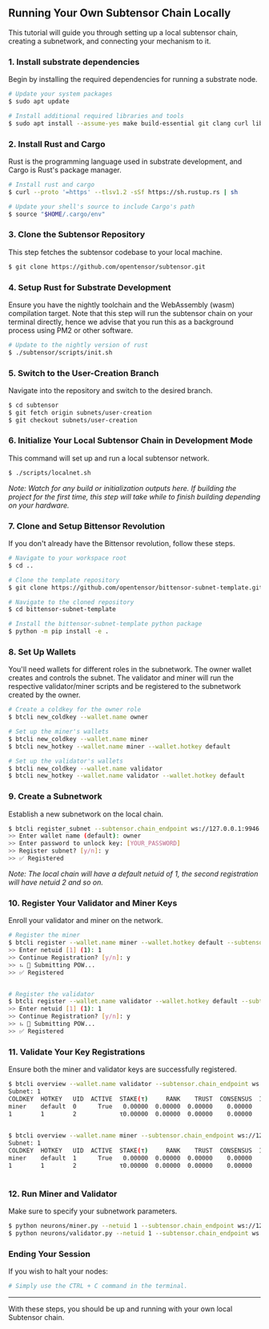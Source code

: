 ## Running Your Own Subtensor Chain Locally

This tutorial will guide you through setting up a local subtensor chain, creating a subnetwork, and connecting your mechanism to it.

### 1. Install substrate dependencies
Begin by installing the required dependencies for running a substrate node.
```bash
# Update your system packages
$ sudo apt update 

# Install additional required libraries and tools
$ sudo apt install --assume-yes make build-essential git clang curl libssl-dev llvm libudev-dev protobuf-compiler
```

### 2. Install Rust and Cargo
Rust is the programming language used in substrate development, and Cargo is Rust's package manager.
```bash
# Install rust and cargo
$ curl --proto '=https' --tlsv1.2 -sSf https://sh.rustup.rs | sh

# Update your shell's source to include Cargo's path
$ source "$HOME/.cargo/env"
```

### 3. Clone the Subtensor Repository
This step fetches the subtensor codebase to your local machine.
```bash
$ git clone https://github.com/opentensor/subtensor.git
```

### 4. Setup Rust for Substrate Development
Ensure you have the nightly toolchain and the WebAssembly (wasm) compilation target. Note that this step will run the subtensor chain on your terminal directly, hence we advise that you run this as a background process using PM2 or other software.
```bash
# Update to the nightly version of rust
$ ./subtensor/scripts/init.sh
```

### 5. Switch to the User-Creation Branch
Navigate into the repository and switch to the desired branch.
```bash
$ cd subtensor
$ git fetch origin subnets/user-creation
$ git checkout subnets/user-creation
```

### 6. Initialize Your Local Subtensor Chain in Development Mode
This command will set up and run a local subtensor network.
```bash
$ ./scripts/localnet.sh
```
*Note: Watch for any build or initialization outputs here. If building the project for the first time, this step will take while to finish building depending on your hardware.*

### 7. Clone and Setup Bittensor Revolution
If you don't already have the Bittensor revolution, follow these steps.
```bash
# Navigate to your workspace root
$ cd ..

# Clone the template repository
$ git clone https://github.com/opentensor/bittensor-subnet-template.git

# Navigate to the cloned repository
$ cd bittensor-subnet-template

# Install the bittensor-subnet-template python package
$ python -m pip install -e .
```

### 8. Set Up Wallets
You'll need wallets for different roles in the subnetwork. The owner wallet creates and controls the subnet. The validator and miner will run the respective validator/miner scripts and be registered to the subnetwork created by the owner.
```bash
# Create a coldkey for the owner role
$ btcli new_coldkey --wallet.name owner

# Set up the miner's wallets
$ btcli new_coldkey --wallet.name miner
$ btcli new_hotkey --wallet.name miner --wallet.hotkey default

# Set up the validator's wallets
$ btcli new_coldkey --wallet.name validator
$ btcli new_hotkey --wallet.name validator --wallet.hotkey default
```

### 9. Create a Subnetwork
Establish a new subnetwork on the local chain.
```bash
$ btcli register_subnet --subtensor.chain_endpoint ws://127.0.0.1:9946 
>> Enter wallet name (default): owner 
>> Enter password to unlock key: [YOUR_PASSWORD]
>> Register subnet? [y/n]: y
>> ✅ Registered
```
*Note: The local chain will have a default netuid of 1, the second registration will have netuid 2 and so on.*

### 10. Register Your Validator and Miner Keys
Enroll your validator and miner on the network.
```bash
# Register the miner
$ btcli register --wallet.name miner --wallet.hotkey default --subtensor.chain_endpoint ws://127.0.0.1:9946
>> Enter netuid [1] (1): 1
>> Continue Registration? [y/n]: y
>> ⠦ 📡 Submitting POW...
>> ✅ Registered


# Register the validator
$ btcli register --wallet.name validator --wallet.hotkey default --subtensor.chain_endpoint ws://127.0.0.1:9946
>> Enter netuid [1] (1): 1
>> Continue Registration? [y/n]: y
>> ⠦ 📡 Submitting POW...
>> ✅ Registered

```

### 11. Validate Your Key Registrations
Ensure both the miner and validator keys are successfully registered.
```bash
$ btcli overview --wallet.name validator --subtensor.chain_endpoint ws://127.0.0.1:9946
Subnet: 1                                                                                                                                                                
COLDKEY  HOTKEY   UID  ACTIVE  STAKE(τ)     RANK    TRUST  CONSENSUS  INCENTIVE  DIVIDENDS  EMISSION(ρ)   VTRUST  VPERMIT  UPDATED  AXON  HOTKEY_SS58                    
miner    default  0      True   0.00000  0.00000  0.00000    0.00000    0.00000    0.00000            0  0.00000                14  none  5GTFrsEQfvTsh3WjiEVFeKzFTc2xcf…
1        1        2            τ0.00000  0.00000  0.00000    0.00000    0.00000    0.00000           ρ0  0.00000                                                         
                                                                          Wallet balance: τ0.0         

$ btcli overview --wallet.name miner --subtensor.chain_endpoint ws://127.0.0.1:9946
Subnet: 1                                                                                                                                                                
COLDKEY  HOTKEY   UID  ACTIVE  STAKE(τ)     RANK    TRUST  CONSENSUS  INCENTIVE  DIVIDENDS  EMISSION(ρ)   VTRUST  VPERMIT  UPDATED  AXON  HOTKEY_SS58                    
miner    default  1      True   0.00000  0.00000  0.00000    0.00000    0.00000    0.00000            0  0.00000                14  none  5GTFrsEQfvTsh3WjiEVFeKzFTc2xcf…
1        1        2            τ0.00000  0.00000  0.00000    0.00000    0.00000    0.00000           ρ0  0.00000                                                         
                                                                          Wallet balance: τ0.0   

```

### 12. Run Miner and Validator
Make sure to specify your subnetwork parameters.
```bash
$ python neurons/miner.py --netuid 1 --subtensor.chain_endpoint ws://127.0.0.1:9946 --wallet.name miner --wallet.hotkey default --logging.debug
$ python neurons/validator.py --netuid 1 --subtensor.chain_endpoint ws://127.0.0.1:9946 --wallet.name validator --wallet.hotkey default --logging.debug
```

### Ending Your Session
If you wish to halt your nodes:
```bash
# Simply use the CTRL + C command in the terminal.
```

---

With these steps, you should be up and running with your own local Subtensor chain.
